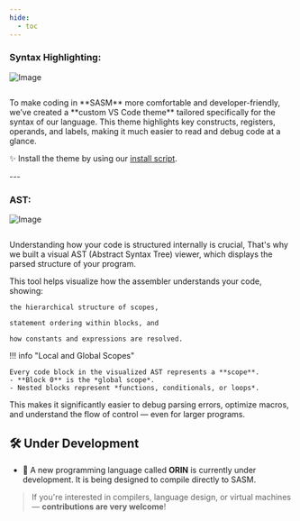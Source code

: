 ```yaml
---
hide:
  - toc
---
```


### **Syntax Highlighting:**

![Image](../assets/vs_theme.png)

```title="INFO"
```
<div class="result" markdown>
To make coding in **SASM** more comfortable and developer-friendly, 
we’ve created a **custom VS Code theme** tailored specifically for 
the syntax of our language. This theme highlights key constructs, 
registers, operands, and labels, making it much easier to 
read and debug code at a glance.

✨ Install the theme by using our [install script](../Getting-Started#HIGHLIGHT-ON-LINUX).
</div>
---

### **AST:**

![Image](../assets/AST_Examples/helloWorld.png)

```title="INFO"
```
<div class="result" markdown>
Understanding how your code is structured internally is crucial, 
That's why we built a visual AST (Abstract Syntax Tree) viewer, 
which displays the parsed structure of your program.

This tool helps visualize how the assembler understands your code, showing:

    the hierarchical structure of scopes,

    statement ordering within blocks, and

    how constants and expressions are resolved.

!!! info "Local and Global Scopes"

    Every code block in the visualized AST represents a **scope**.
    - **Block 0** is the *global scope*.
    - Nested blocks represent *functions, conditionals, or loops*.

This makes it significantly easier to debug parsing errors, optimize macros, and understand the flow of control — even for larger programs.
</div>

## 🛠 Under Development

- 🔧 A new programming language called **ORIN** is currently under development. It is being designed to compile directly to SASM.

> If you're interested in compilers, language design, or virtual machines — **contributions are very welcome**!
